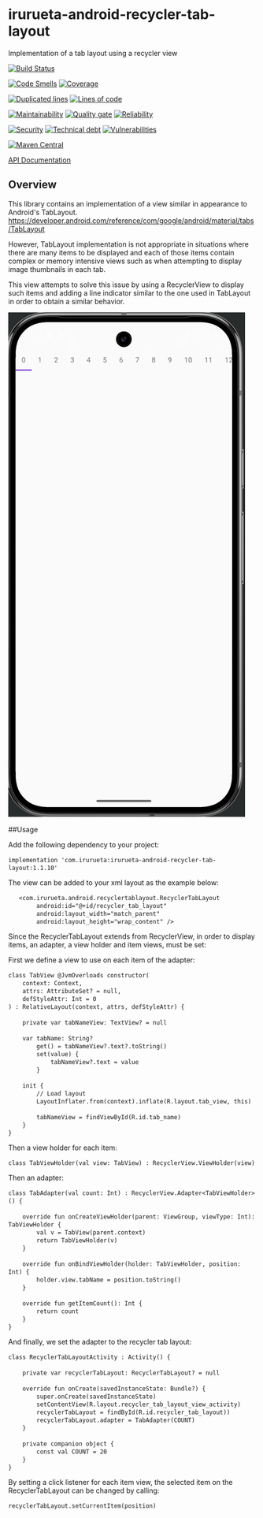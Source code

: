 # irurueta-android-recycler-tab-layout
Implementation of a tab layout using a recycler view

[![Build Status](https://github.com/albertoirurueta/irurueta-android-recycler-tab-layout/actions/workflows/main.yml/badge.svg)](https://github.com/albertoirurueta/irurueta-android-recycler-tab-layout/actions)

[![Code Smells](https://sonarcloud.io/api/project_badges/measure?project=albertoirurueta_irurueta-android-recycler-tab-layout&metric=code_smells)](https://sonarcloud.io/dashboard?id=albertoirurueta_irurueta-android-recycler-tab-layout)
[![Coverage](https://sonarcloud.io/api/project_badges/measure?project=albertoirurueta_irurueta-android-recycler-tab-layout&metric=coverage)](https://sonarcloud.io/dashboard?id=albertoirurueta_irurueta-android-recycler-tab-layout)

[![Duplicated lines](https://sonarcloud.io/api/project_badges/measure?project=albertoirurueta_irurueta-android-recycler-tab-layout&metric=duplicated_lines_density)](https://sonarcloud.io/dashboard?id=albertoirurueta_irurueta-android-recycler-tab-layout)
[![Lines of code](https://sonarcloud.io/api/project_badges/measure?project=albertoirurueta_irurueta-android-recycler-tab-layout&metric=ncloc)](https://sonarcloud.io/dashboard?id=albertoirurueta_irurueta-android-recycler-tab-layout)

[![Maintainability](https://sonarcloud.io/api/project_badges/measure?project=albertoirurueta_irurueta-android-recycler-tab-layout&metric=sqale_rating)](https://sonarcloud.io/dashboard?id=albertoirurueta_irurueta-android-recycler-tab-layout)
[![Quality gate](https://sonarcloud.io/api/project_badges/measure?project=albertoirurueta_irurueta-android-recycler-tab-layout&metric=alert_status)](https://sonarcloud.io/dashboard?id=albertoirurueta_irurueta-android-recycler-tab-layout)
[![Reliability](https://sonarcloud.io/api/project_badges/measure?project=albertoirurueta_irurueta-android-recycler-tab-layout&metric=reliability_rating)](https://sonarcloud.io/dashboard?id=albertoirurueta_irurueta-android-recycler-tab-layout)

[![Security](https://sonarcloud.io/api/project_badges/measure?project=albertoirurueta_irurueta-android-recycler-tab-layout&metric=security_rating)](https://sonarcloud.io/dashboard?id=albertoirurueta_irurueta-android-recycler-tab-layout)
[![Technical debt](https://sonarcloud.io/api/project_badges/measure?project=albertoirurueta_irurueta-android-recycler-tab-layout&metric=sqale_index)](https://sonarcloud.io/dashboard?id=albertoirurueta_irurueta-android-recycler-tab-layout)
[![Vulnerabilities](https://sonarcloud.io/api/project_badges/measure?project=albertoirurueta_irurueta-android-recycler-tab-layout&metric=vulnerabilities)](https://sonarcloud.io/dashboard?id=albertoirurueta_irurueta-android-recycler-tab-layout)

[![Maven Central](https://maven-badges.herokuapp.com/maven-central/com.irurueta/irurueta-android-recycler-tab-layout/badge.svg)](https://search.maven.org/artifact/com.irurueta/irurueta-android-recycler-tab-layout/1.0.0/aar)

[API Documentation](http://albertoirurueta.github.io/irurueta-android-recycler-tab-layout)

## Overview

This library contains an implementation of a view similar in appearance to Android's TabLayout.
https://developer.android.com/reference/com/google/android/material/tabs/TabLayout

However, TabLayout implementation is not appropriate in situations where there are many items to be
displayed and each of those items contain complex or memory intensive views such as when attempting
to display image thumbnails in each tab.

This view attempts to solve this issue by using a RecyclerView to display such items and adding a
line indicator similar to the one used in TabLayout in order to obtain a similar behavior.

![Demo](docs/video.gif)

##Usage

Add the following dependency to your project:

```
implementation 'com.irurueta:irurueta-android-recycler-tab-layout:1.1.10'
```

The view can be added to your xml layout as the example below:

```
   <com.irurueta.android.recyclertablayout.RecyclerTabLayout
        android:id="@+id/recycler_tab_layout"
        android:layout_width="match_parent"
        android:layout_height="wrap_content" />
```

Since the RecyclerTabLayout extends from RecyclerView,
in order to display items, an adapter, a view holder and item views, must be set:

First we define a view to use on each item of the adapter:
```
class TabView @JvmOverloads constructor(
    context: Context,
    attrs: AttributeSet? = null,
    defStyleAttr: Int = 0
) : RelativeLayout(context, attrs, defStyleAttr) {

    private var tabNameView: TextView? = null

    var tabName: String?
        get() = tabNameView?.text?.toString()
        set(value) {
            tabNameView?.text = value
        }

    init {
        // Load layout
        LayoutInflater.from(context).inflate(R.layout.tab_view, this)

        tabNameView = findViewById(R.id.tab_name)
    }
}
```

Then a view holder for each item:
```
class TabViewHolder(val view: TabView) : RecyclerView.ViewHolder(view)
```

Then an adapter:
```
class TabAdapter(val count: Int) : RecyclerView.Adapter<TabViewHolder>() {

    override fun onCreateViewHolder(parent: ViewGroup, viewType: Int): TabViewHolder {
        val v = TabView(parent.context)
        return TabViewHolder(v)
    }

    override fun onBindViewHolder(holder: TabViewHolder, position: Int) {
        holder.view.tabName = position.toString()
    }

    override fun getItemCount(): Int {
        return count
    }
}
```

And finally, we set the adapter to the recycler tab layout:
```
class RecyclerTabLayoutActivity : Activity() {

    private var recyclerTabLayout: RecyclerTabLayout? = null

    override fun onCreate(savedInstanceState: Bundle?) {
        super.onCreate(savedInstanceState)
        setContentView(R.layout.recycler_tab_layout_view_activity)
        recyclerTabLayout = findById(R.id.recycler_tab_layout))
        recyclerTabLayout.adapter = TabAdapter(COUNT)
    }
    
    private companion object {
        const val COUNT = 20
    }    
}

```

By setting a click listener for each item view, the selected item on the RecyclerTabLayout can be
changed by calling:
```
recyclerTabLayout.setCurrentItem(position)
```